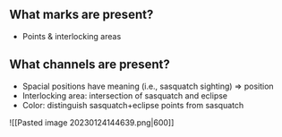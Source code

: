 ## What marks are present?
- Points & interlocking areas

## What channels are present?
- Spacial positions have meaning (i.e., sasquatch sighting) => position
- Interlocking area: intersection of sasquatch and eclipse
- Color: distinguish sasquatch+eclipse points from sasquatch

![[Pasted image 20230124144639.png|600]]